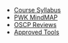 * [Course Syllabus](https://www.offensive-security.com/documentation/penetration-testing-with-backtrack.pdf)
* [PWK MindMAP](https://jivoi.github.io/2015/06/19/oscp-prepare/)
* [OSCP Reviews](https://github.com/sarathlalup/Penetration-Testing/blob/master/Cyber%20Security%20Certifications/OSCP/reviews.md)
* [Approved Tools](https://github.com/sarathlalup/Penetration-Testing/blob/master/Cyber%20Security%20Certifications/OSCP/OSCP%20Preparation/OSCP%20Approved%20Tools)
